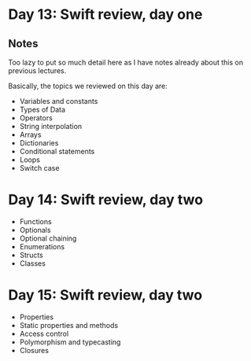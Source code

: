 # Day 13: Swift review, day one

## Notes

Too lazy to put so much detail here as I have notes already about this on previous lectures. 

Basically, the topics we reviewed on this day are:
- Variables and constants
- Types of Data
- Operators
- String interpolation
- Arrays
- Dictionaries
- Conditional statements
- Loops
- Switch case


# Day 14: Swift review, day two

- Functions
- Optionals
- Optional chaining
- Enumerations
- Structs
- Classes


# Day 15: Swift review, day two
- Properties
- Static properties and methods
- Access control
- Polymorphism and typecasting
- Closures